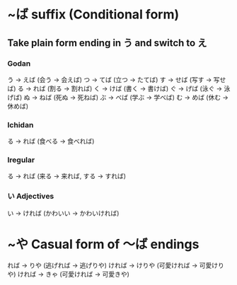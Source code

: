# ~ば suffix (Conditional form)
## Take plain form ending in う and switch to え

### Godan
う -> えば (会う -> 会えば) 
つ -> てば (立つ -> たてば)
す -> せば (写す -> 写せば)
る -> れば (割る -> 割れば)
く -> けば (書く -> 書けば)
ぐ -> げば (泳ぐ -> 泳げば)
ぬ -> ねば (死ぬ -> 死ねば)
ぶ -> べば (学ぶ -> 学べば)
む -> めば (休む -> 休めば)

### Ichidan
る -> れば (食べる -> 食べれば)

### Iregular
る -> れば (来る -> 来れば, する -> すれば)

### い Adjectives 
い -> ければ (かわいい -> かわいければ)

# ~や Casual form of 〜ば endings
れば -> りや (逃げれば -> 逃げりや)
ければ -> けりや (可愛ければ -> 可愛けりや)
ければ -> きゃ (可愛ければ -> 可愛きや)



